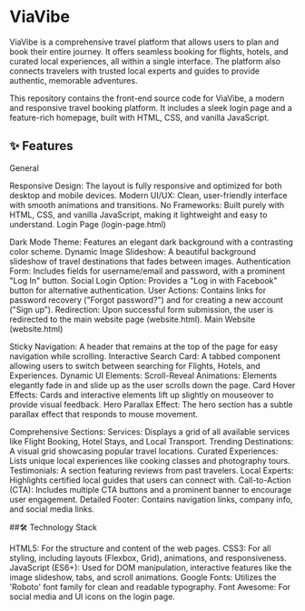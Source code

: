 # ViaVibe
ViaVibe is a comprehensive travel platform that allows users to plan and book their entire journey. It offers seamless booking for flights, hotels, and curated local experiences, all within a single interface. The platform also connects travelers with trusted local experts and guides to provide authentic, memorable adventures.

This repository contains the front-end source code for ViaVibe, a modern and responsive travel booking platform. It includes a sleek login page and a feature-rich homepage, built with HTML, CSS, and vanilla JavaScript.

## ✨ Features

General

Responsive Design: The layout is fully responsive and optimized for both desktop and mobile devices.
Modern UI/UX: Clean, user-friendly interface with smooth animations and transitions.
No Frameworks: Built purely with HTML, CSS, and vanilla JavaScript, making it lightweight and easy to understand.
Login Page (login-page.html)

Dark Mode Theme: Features an elegant dark background with a contrasting color scheme.
Dynamic Image Slideshow: A beautiful background slideshow of travel destinations that fades between images.
Authentication Form: Includes fields for username/email and password, with a prominent "Log In" button.
Social Login Option: Provides a "Log in with Facebook" button for alternative authentication.
User Actions: Contains links for password recovery ("Forgot password?") and for creating a new account ("Sign up”).
Redirection: Upon successful form submission, the user is redirected to the main website page (website.html).
Main Website (website.html)

Sticky Navigation: A header that remains at the top of the page for easy navigation while scrolling.
Interactive Search Card: A tabbed component allowing users to switch between searching for Flights, Hotels, and Experiences.
Dynamic UI Elements:
Scroll-Reveal Animations: Elements elegantly fade in and slide up as the user scrolls down the page.
Card Hover Effects: Cards and interactive elements lift up slightly on mouseover to provide visual feedback.
Hero Parallax Effect: The hero section has a subtle parallax effect that responds to mouse movement.

Comprehensive Sections:
Services: Displays a grid of all available services like Flight Booking, Hotel Stays, and Local Transport.
Trending Destinations: A visual grid showcasing popular travel locations.
Curated Experiences: Lists unique local experiences like cooking classes and photography tours.
Testimonials: A section featuring reviews from past travelers.
Local Experts: Highlights certified local guides that users can connect with.
Call-to-Action (CTA): Includes multiple CTA buttons and a prominent banner to encourage user engagement.
Detailed Footer: Contains navigation links, company info, and social media links.

##🛠️ Technology Stack

HTML5: For the structure and content of the web pages.
CSS3: For all styling, including layouts (Flexbox, Grid), animations, and responsiveness.
JavaScript (ES6+): Used for DOM manipulation, interactive features like the image slideshow, tabs, and scroll animations.
Google Fonts: Utilizes the 'Roboto' font family for clean and readable typography.
Font Awesome: For social media and UI icons on the login page.
